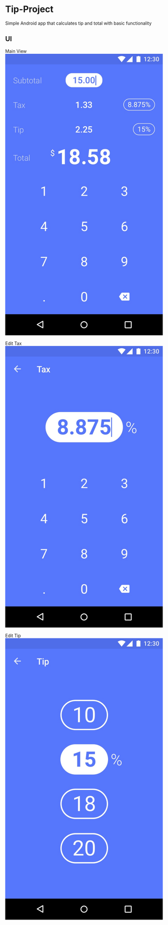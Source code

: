 # Tip-Project
Simple Android app that calculates tip  and total with basic functionality

## UI
Main View
![main](ui/main.jpg)

Edit Tax
![tax](ui/tax.jpg)

Edit Tip
![tip](ui/tip.jpg)

